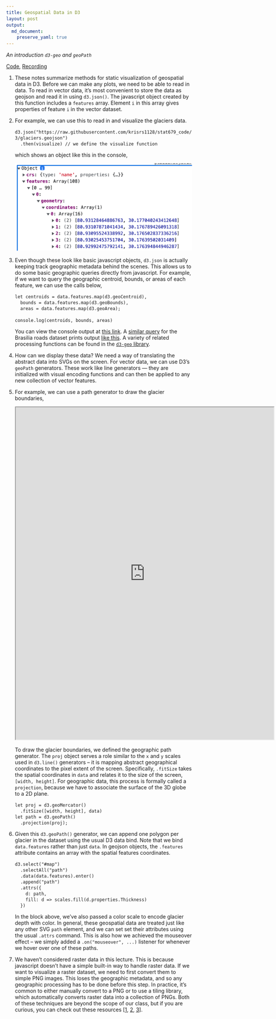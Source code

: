 ```yaml
---
title: Geospatial Data in D3
layout: post
output:
  md_document:
    preserve_yaml: true
---
```


*An introduction `d3-geo` and `geoPath`*

[Code](https://github.com/krisrs1128/stat679_code/tree/main/examples/week8/week8-3),
[Recording]()

1.  These notes summarize methods for static visualization of geospatial
    data in D3. Before we can make any plots, we need to be able to read
    in data. To read in vector data, it’s most convenient to store the
    data as geojson and read it in using `d3.json()`. The javascript
    object created by this function includes a `features` array. Element
    `i` in this array gives properties of feature `i` in the vector
    dataset.

2.  For example, we can use this to read in and visualize the glaciers
    data.

        d3.json("https://raw.githubusercontent.com/krisrs1128/stat679_code/main/examples/week7/week7-3/glaciers.geojson")
          .then(visualize) // we define the visualize function

    which shows an object like this in the console,

    <img src="https://github.com/krisrs1128/stat679_code/raw/main/examples/week8/week8-3/glaciers-screenshot.png" width=600/>

3.  Even though these look like basic javascript objects, `d3.json` is
    actually keeping track geographic metadata behind the scenes. This
    allows us to do some basic geographic queries directly from
    javascript. For example, if we want to query the geographic
    centroid, bounds, or areas of each feature, we can use the calls
    below,

        let centroids = data.features.map(d3.geoCentroid),
          bounds = data.features.map(d3.geoBounds),
          areas = data.features.map(d3.geoArea);

        console.log(centroids, bounds, areas)

    You can view the console output at [this
    link](https://krisrs1128.github.io/stat679_code/examples/week8/week8-3/glaciers-query.html).
    A [similar
    query](https://github.com/krisrs1128/stat679_code/blob/main/examples/week8/week8-3/road-properties.js)
    for the Brasilia roads dataset prints output [like
    this](https://krisrs1128.github.io/stat679_code/examples/week8/week8-3/road-properties.html).
    A variety of related processing functions can be found in the
    [`d3-geo` library](https://github.com/d3/d3-geo).

4.  How can we display these data? We need a way of translating the
    abstract data into SVGs on the screen. For vector data, we can use
    D3’s `geoPath` generators. These work like line generators — they
    are initialized with visual encoding functions and can then be
    applied to any new collection of vector features.

5.  For example, we can use a path generator to draw the glacier
    boundaries,

    <iframe src="https://krisrs1128.github.io/stat679_code/examples/week8/week8-3/glaciers.html" width=700 height=900></iframe>

    To draw the glacier boundaries, we defined the geographic path
    generator. The `proj` object serves a role similar to the `x` and
    `y` scales used in `d3.line()` generators – it is mapping abstract
    geographical coordinates to the pixel extent of the screen.
    Specifically, `.fitSize` takes the spatial coordinates in `data` and
    relates it to the size of the screen, `[width, height]`. For
    geographic data, this process is formally called a `projection`,
    because we have to associate the surface of the 3D globe to a 2D
    plane.

        let proj = d3.geoMercator()
          .fitSize([width, height], data)
        let path = d3.geoPath()
          .projection(proj);

6.  Given this `d3.geoPath()` generator, we can append one polygon per
    glacier in the dataset using the usual D3 data bind. Note that we
    bind `data.features` rather than just `data`. In geojson objects,
    the `.features` attribute contains an array with the spatial
    features coordinates.

        d3.select("#map")
          .selectAll("path")
          .data(data.features).enter()
          .append("path")
          .attrs({
            d: path,
            fill: d => scales.fill(d.properties.Thickness)
          })

    In the block above, we’ve also passed a color scale to encode
    glacier depth with color. In general, these geospatial data are
    treated just like any other SVG `path` element, and we can set set
    their attributes using the usual `.attrs` command. This is also how
    we achieved the mouseover effect – we simply added a
    `.on("mouseover", ...)` listener for whenever we hover over one of
    these paths.

7.  We haven’t considered raster data in this lecture. This is because
    javascript doesn’t have a simple built-in way to handle raster data.
    If we want to visualize a raster dataset, we need to first convert
    them to simple PNG images. This loses the geographic metadata, and
    so any geographic processing has to be done before this step. In
    practice, it’s common to either manually convert to a PNG or to use
    a tiling library, which automatically converts raster data into a
    collection of PNGs. Both of these techniques are beyond the scope of
    our class, but if you are curious, you can check out these resources
    \[[1](https://datawanderings.com/2020/08/08/raster-backgrounds/),
    [2](https://developmentseed.org/titiler/),
    [3](https://cran.r-project.org/web/packages/tiler/vignettes/tiler-intro.html)\].
